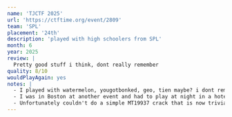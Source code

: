 ```yaml
---
name: 'TJCTF 2025'
url: 'https://ctftime.org/event/2809'
team: 'SPL'
placement: '24th'
description: 'played with high schoolers from SPL'
month: 6
year: 2025
review: |
  Pretty good stuff i think, dont really remember
quality: 8/10
wouldPlayAgain: yes
notes: |
  - I played with watermelon, yougotbonked, geo, tien maybe? i dont remember :(
  - I was in Boston at another event and had to play at night in a hotel. Pulled all-nighters. It hit different solving challenges alone at night in a hotel room ngl. Kinda a once in a few years experience for me.
  - Unfortunately couldn't do a simple MT19937 crack that is now trivial looking back
---
```

